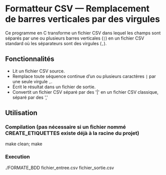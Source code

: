 # Formatteur CSV — Remplacement de barres verticales par des virgules

Ce programme en C transforme un fichier CSV dans lequel les champs sont séparés par une ou plusieurs barres verticales (`|`) en un fichier CSV standard où les séparateurs sont des virgules (`,`).

## Fonctionnalités

- Lit un fichier CSV source.
- Remplace toute séquence continue d’un ou plusieurs caractères `|` par une seule virgule `,`.
- Écrit le résultat dans un fichier de sortie.
- Convertit un fichier CSV séparé par des '|' en un fichier CSV classique, séparé par des ','

## Utilisation

### Compilation (pas nécessaire si un fichier nommé CREATE_ETIQUETTES existe déjà à la racine du projet)

make clean; make

### Execution
./FORMATE_BDD fichier_entree.csv fichier_sortie.csv

